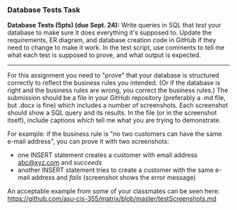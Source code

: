 ### Database Tests Task

**Database Tests (5pts) (due Sept. 24):**  Write queries in SQL that *test* your database to make sure it does everything it's supposed to.  Update the requirements, ER diagram, and database creation code in GitHub if they need to change to make it work.  In the test script, use comments to tell me what each test is supposed to prove, and what output is expected.

---

For this assignment you need to "prove" that your database is structured correctly to reflect the business rules you intended.  (Or if the database is right and the business rules are wrong, you correct the business rules.)
The submission should be a file in your GitHub repository (preferably a .md file, but .docx is fine) which includes a number of screenshots.  Each screenshot should show a SQL query and its results.  In the file (or in the screenshot itself), include captions which tell me what you are trying to demonstrate.

For example: if the business rule is "no two customers can have the same e-mail address", you can prove it with two screenshots:
- one INSERT statement creates a customer with email address abc@xyz.com and *succeeds*
- another INSERT statement tries to create a customer with the same e-mail address and *fails* (screenshot shows the error message)

An acceptable example from some of your classmates can be seen here:  https://github.com/asu-cis-355/matrix/blob/master/testScreenshots.md
